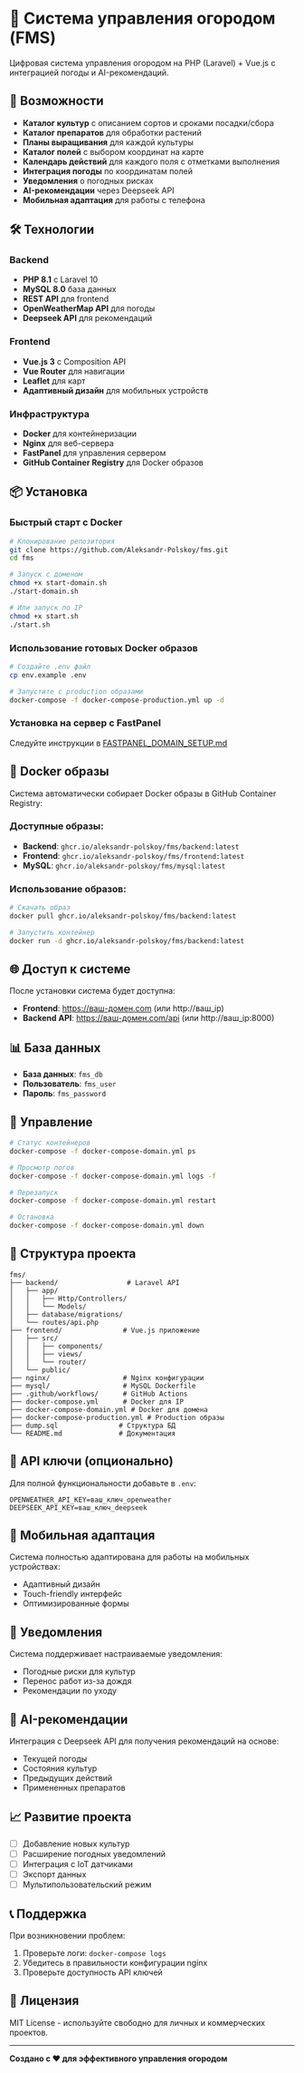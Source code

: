 # 🌱 Система управления огородом (FMS)

Цифровая система управления огородом на PHP (Laravel) + Vue.js с интеграцией погоды и AI-рекомендаций.

## 🚀 Возможности

- **Каталог культур** с описанием сортов и сроками посадки/сбора
- **Каталог препаратов** для обработки растений
- **Планы выращивания** для каждой культуры
- **Каталог полей** с выбором координат на карте
- **Календарь действий** для каждого поля с отметками выполнения
- **Интеграция погоды** по координатам полей
- **Уведомления** о погодных рисках
- **AI-рекомендации** через Deepseek API
- **Мобильная адаптация** для работы с телефона

## 🛠 Технологии

### Backend
- **PHP 8.1** с Laravel 10
- **MySQL 8.0** база данных
- **REST API** для frontend
- **OpenWeatherMap API** для погоды
- **Deepseek API** для рекомендаций

### Frontend
- **Vue.js 3** с Composition API
- **Vue Router** для навигации
- **Leaflet** для карт
- **Адаптивный дизайн** для мобильных устройств

### Инфраструктура
- **Docker** для контейнеризации
- **Nginx** для веб-сервера
- **FastPanel** для управления сервером
- **GitHub Container Registry** для Docker образов

## 📦 Установка

### Быстрый старт с Docker

```bash
# Клонирование репозитория
git clone https://github.com/Aleksandr-Polskoy/fms.git
cd fms

# Запуск с доменом
chmod +x start-domain.sh
./start-domain.sh

# Или запуск по IP
chmod +x start.sh
./start.sh
```

### Использование готовых Docker образов

```bash
# Создайте .env файл
cp env.example .env

# Запустите с production образами
docker-compose -f docker-compose-production.yml up -d
```

### Установка на сервер с FastPanel

Следуйте инструкции в [FASTPANEL_DOMAIN_SETUP.md](FASTPANEL_DOMAIN_SETUP.md)

## 🐳 Docker образы

Система автоматически собирает Docker образы в GitHub Container Registry:

### Доступные образы:
- **Backend**: `ghcr.io/aleksandr-polskoy/fms/backend:latest`
- **Frontend**: `ghcr.io/aleksandr-polskoy/fms/frontend:latest`
- **MySQL**: `ghcr.io/aleksandr-polskoy/fms/mysql:latest`

### Использование образов:
```bash
# Скачать образ
docker pull ghcr.io/aleksandr-polskoy/fms/backend:latest

# Запустить контейнер
docker run -d ghcr.io/aleksandr-polskoy/fms/backend:latest
```

## 🌐 Доступ к системе

После установки система будет доступна:
- **Frontend**: https://ваш-домен.com (или http://ваш_ip)
- **Backend API**: https://ваш-домен.com/api (или http://ваш_ip:8000)

## 📊 База данных

- **База данных**: `fms_db`
- **Пользователь**: `fms_user`
- **Пароль**: `fms_password`

## 🔧 Управление

```bash
# Статус контейнеров
docker-compose -f docker-compose-domain.yml ps

# Просмотр логов
docker-compose -f docker-compose-domain.yml logs -f

# Перезапуск
docker-compose -f docker-compose-domain.yml restart

# Остановка
docker-compose -f docker-compose-domain.yml down
```

## 📁 Структура проекта

```
fms/
├── backend/                 # Laravel API
│   ├── app/
│   │   ├── Http/Controllers/
│   │   └── Models/
│   ├── database/migrations/
│   └── routes/api.php
├── frontend/               # Vue.js приложение
│   ├── src/
│   │   ├── components/
│   │   ├── views/
│   │   └── router/
│   └── public/
├── nginx/                  # Nginx конфигурации
├── mysql/                  # MySQL Dockerfile
├── .github/workflows/      # GitHub Actions
├── docker-compose.yml      # Docker для IP
├── docker-compose-domain.yml # Docker для домена
├── docker-compose-production.yml # Production образы
├── dump.sql               # Структура БД
└── README.md              # Документация
```

## 🔑 API ключи (опционально)

Для полной функциональности добавьте в `.env`:

```env
OPENWEATHER_API_KEY=ваш_ключ_openweather
DEEPSEEK_API_KEY=ваш_ключ_deepseek
```

## 📱 Мобильная адаптация

Система полностью адаптирована для работы на мобильных устройствах:
- Адаптивный дизайн
- Touch-friendly интерфейс
- Оптимизированные формы

## 🚨 Уведомления

Система поддерживает настраиваемые уведомления:
- Погодные риски для культур
- Перенос работ из-за дождя
- Рекомендации по уходу

## 🤖 AI-рекомендации

Интеграция с Deepseek API для получения рекомендаций на основе:
- Текущей погоды
- Состояния культур
- Предыдущих действий
- Примененных препаратов

## 📈 Развитие проекта

- [ ] Добавление новых культур
- [ ] Расширение погодных уведомлений
- [ ] Интеграция с IoT датчиками
- [ ] Экспорт данных
- [ ] Мультипользовательский режим

## 📞 Поддержка

При возникновении проблем:
1. Проверьте логи: `docker-compose logs`
2. Убедитесь в правильности конфигурации nginx
3. Проверьте доступность API ключей

## 📄 Лицензия

MIT License - используйте свободно для личных и коммерческих проектов.

---

**Создано с ❤️ для эффективного управления огородом** 